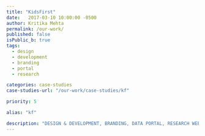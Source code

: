 ```yaml
---
title: "KidsFirst"
date:   2017-03-10 10:00:00 -0500
author: Kritika Mehta
permalink: /our-work/
published: false
isPublic_b: true
tags:
  - design
  - development
  - branding
  - portal
  - research

categories: case-studies
case-studies-url: "/our-work/case-studies/kf"

priority: 5

alias: "kf"

description: "DESIGN & DEVELOPMENT, BRANDING, DATA PORTAL, RESEARCH WEBSITE"
---
```

